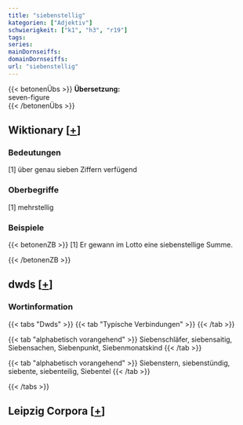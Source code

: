 ```yaml
---
title: "siebenstellig"
kategorien: ["Adjektiv"]
schwierigkeit: ["k1", "h3", "r19"]
tags:
series:
mainDornseiffs:
domainDornseiffs:
url: "siebenstellig"
---
```


{{< betonenÜbs >}}
**Übersetzung:**  
seven-figure  
{{< /betonenÜbs >}}

## Wiktionary [[+](https://de.wiktionary.org/wiki/siebenstellig)]

### Bedeutungen
[1] über genau sieben Ziffern verfügend  

### Oberbegriffe
[1] mehrstellig  

### Beispiele
{{< betonenZB >}}
[1] Er gewann im Lotto eine siebenstellige Summe.  

{{< /betonenZB >}}


## dwds [[+](https://www.dwds.de/wb/siebenstellig)]

### Wortinformation
{{< tabs "Dwds" >}}
{{< tab "Typische Verbindungen" >}}
{{< /tab >}}

{{< tab "alphabetisch vorangehend" >}}
Siebenschläfer, siebensaitig, Siebensachen, Siebenpunkt, Siebenmonatskind
{{< /tab >}}

{{< tab "alphabetisch vorangehend" >}}
Siebenstern, siebenstündig, siebente, siebenteilig, Siebentel
{{< /tab >}}

{{< /tabs >}}

## Leipzig Corpora [[+](https://corpora.uni-leipzig.de/en/res?word=siebenstellig&corpusId=deu_newscrawl-public_2018)]


